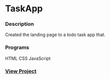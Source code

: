 # TaskApp

### Description
Created the landing page to a todo task app that.

### Programs
HTML
CSS
JavaScript

### <a href="https://christian-browne.github.io/TaskApp/">View Project</a>
 
